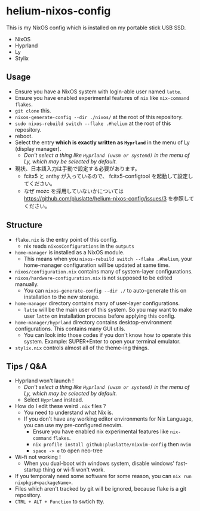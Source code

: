 # helium-nixos-config
This is my NixOS config which is installed on my portable stick USB SSD.
- NixOS
- Hyprland
- Ly
- Stylix

## Usage
- Ensure you have a NixOS system with login-able user named `latte`.
- Ensure you have enabled experimental features of `nix` like `nix-command` `flakes`.
- `git clone` this.
- `nixos-generate-config --dir ./nixos/` at the root of this repository.
- `sudo nixos-rebuild switch --flake .#helium` at the root of this repository.
- reboot.
- Select the entry **which is exactly written as `Hyprland`** in the menu of Ly (display manager).
    - *Don't select a thing like `Hyprland (uwsm or systemd)` in the menu of Ly, which may be selected by default.*
- 現状、日本語入力は手動で設定する必要があります。
    - fcitx5 と anthy が入っているので、 fcitx5-configtool を起動して設定してください。
    - なぜ mozc を採用していないかについては https://github.com/pluslatte/helium-nixos-config/issues/3 を参照してください。

## Structure
- `flake.nix` is the entry point of this config.
    - nix reads `nixosConfigurations` in the `outputs`
- `home-manager` is installed as a NixOS module.
    - This means when you `nixos-rebuild switch --flake .#helium`, your home-manager configuration will be updated at same time.
- `nixos/configuration.nix` contains many of system-layer configurations.
- `nixos/hardware-configuration.nix` is not supposed to be edited manually.
    - You can `nixos-generate-config --dir ./` to auto-generate this on installation to the new storage.
- `home-manager` directory contains many of user-layer configurations.
    - `latte` will be the main user of this system. So you may want to make user `latte` on installation process before applying this config.
- `home-manager/hyprland` directory contains desktop-environment configurations. This contains many GUI utils.
    - You can look into those codes if you don't know how to operate this system. Example: SUPER+Enter to open your terminal emulator.
- `stylix.nix` controls almost all of the theme-ing things.

## Tips / Q&A
- Hyprland won't launch !
    - *Don't select a thing like `Hyprland (uwsm or systemd)` in the menu of Ly, which may be selected by default.*
    - Select `Hyprland` instead.
- How do I edit these weird `.nix` files ?
    - You need to understand what Nix is.
    - If you don't have any working editor environments for Nix Language, you can use my pre-configured neovim.
        - Ensure you have enabled nix experimental features like `nix-command` `flakes`.
        - `nix profile install github:pluslatte/nixvim-config` then `nvim`
        - `space -> e` to open neo-tree
- Wi-fi not working !
    - When you dual-boot with windows system, disable windows' fast-startup thing or wi-fi won't work.
- If you temporaly need some software for some reason, you can `nix run nixpkgs#<packageName>`.
- Files which aren't tracked by git will be ignored, because flake is a git repository.
- `CTRL + ALT + Function` to swtich tty.

